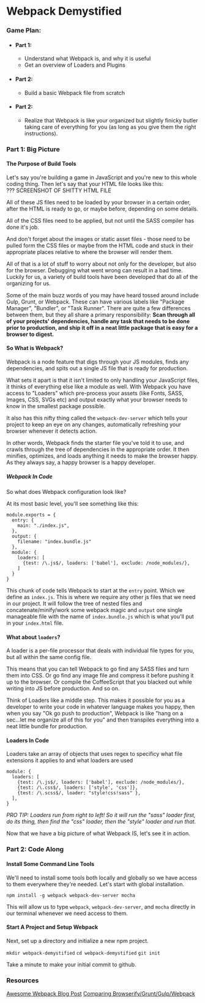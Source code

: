 # Webpack Demystified

### Game Plan:
  - #### Part 1:
    - Understand what Webpack is, and why it is useful
    - Get an overview of Loaders and Plugins
  - #### Part 2:
    - Build a basic Webpack file from scratch
  - #### Part 2:
    - Realize that Webpack is like your organized but slightly finicky butler taking care of everything for you (as long as you give them the right instructions).

### Part 1: Big Picture

#### The Purpose of Build Tools
Let's say you're building a game in JavaScript and you're new to this whole coding thing. Then let's say that your HTML file looks like this:  
    ??? SCREENSHOT OF SHITTY HTML FILE

All of these JS files need to be loaded by your browser in a certain order, after the HTML is ready to go, or maybe before, depending on some details.   

All of the CSS files need to be applied, but not until the SASS compiler has done it's job.  

And don't forget about the images or static asset files - those need to be pulled form the CSS files or maybe from the HTML code and stuck in their appropriate places relative to where the browser will render them.  

All of that is a lot of stuff to worry about not only for the developer, but also for the browser. Debugging what went wrong can result in a bad time. Luckily for us, a variety of build tools have been developed that do all of the organizing for us.

Some of the main buzz words of you may have heard tossed around include Gulp, Grunt, or Webpack. These can have various labels like "Package Manager", "Bundler", or "Task Runner". There are quite a few differences between them, but they all share a primary responsibility: **Scan through all of your projects' dependencies, handle any task that needs to be done prior to production, and ship it off in a neat little package that is easy for a browser to digest.**


#### So What is Webpack?
Webpack is a node feature that digs through your JS modules, finds any dependencies, and spits out a single JS file that is ready for production.

What sets it apart is that it isn't limited to only handling your JavaScript files, it thinks of everything else like a module as well. With Webpack you have access to "Loaders" which pre-process your assets (like Fonts, SASS, Images, CSS, SVGs etc) and output exactly what your browser needs to know in the smallest package possible.

It also has this nifty thing called the `webpack-dev-server`  which tells your project to keep an eye on any changes, automatically refreshing your browser whenever it detects action.

In other words, Webpack finds the starter file you've told it to use, and crawls through the tree of dependencies in the appropriate order. It then minifies, optimizes, and loads anything it needs to make the browser happy. As they always say, a happy browser is a happy developer.

##### Webpack In Code

So what does Webpack configuration look like?

At its most basic level, you'll see something like this:

```
module.exports = {
  entry: {
    main: "./index.js",
  },
  output: {
    filename: "index.bundle.js"
  },
  module: {
    loaders: [
      {test: /\.js$/, loaders: ['babel'], exclude: /node_modules/},
    ]
  }
}
```

This chunk of code tells Webpack to start at the `entry` point. Which we define as `index.js`. This is where we require any other js files that we need in our project. It will follow the tree of nested files and concatenate/minify/work some webpack magic and `output` one single manageable file with the name of `index.bundle.js` which is what you'll put in your `index.html` file.

#### What about `loaders`?

A loader is a per-file processor that deals with individual file types for you, but all within the same config file.

This means that you can tell Webpack to go find any SASS files and turn them into CSS. Or go find any image file and compress it before pushing it up to the browser. Or compile the CoffeeScript that you blacked out while writing into JS before production. And so on.

Think of Loaders like a middle step. This makes it possible for you as a developer to write your code in whatever language makes you happy, then when you say "Ok go push to production", Webpack is like "hang on a sec...let me organize all of this for you" and then transpiles everything into a neat little bundle for production.

#### Loaders In Code
Loaders take an array of objects that uses regex to specificy what file extensions it applies to and what loaders are used

```
module: {
  loaders: [
    {test: /\.js$/, loaders: ['babel'], exclude: /node_modules/},
    {test: /\.css$/, loaders: ['style', 'css']},
    {test: /\.scss$/, loader: "style!css!sass" },
  ],
}
```

*PRO TIP: Loaders run from right to left! So it will run the "sass" loader first, do its thing, then find the "css" loader, then  the "style" loader and run that.*

Now that we have a big picture of what Webpack IS, let's see it in action.

### Part 2: Code Along

#### Install Some Command Line Tools

We'll need to install some tools both locally and globally so we have access to them everywhere they're needed. Let's start with global installation.

`npm install -g webpack webpack-dev-server mocha`

This will allow us to type `webpack`, `webpack-dev-server`, and `mocha` directly in our terminal whenever we need access to them.

#### Start A Project and Setup Webpack

Next, set up a directory and initialize a new npm project.

`mkdir webpack-demystified`
`cd webpack-demystified`
`git init`

Take a minute to make your initial commit to github.







### Resources
[Awesome Webpack Blog Post](http://code.tutsplus.com/series/introduction-to-webpack--cms-983)
[Comparing Browserify/Grunt/Gulp/Webpack](https://npmcompare.com/compare/browserify,grunt,gulp,webpack)
